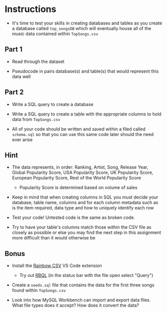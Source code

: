 # Instructions

- It's time to test your skills in creating databases and tables as you create a database called `top_songsDB` which will eventually house all of the music data contained within `TopSongs.csv`

## Part 1

- Read through the dataset

- Pseudocode in pairs database(s) and table(s) that would represent this data well

## Part 2

- Write a SQL query to create a database

- Write a SQL query to create a table with the appropriate columns to hold data from `TopSongs.csv`

- All of your code should be written and saved within a filed called `schema.sql` so that you can use this same code later should the need ever arise

## Hint

- The data represents, in order: Ranking, Artist, Song, Release Year, Global Popularity Score, USA Popularity Score, UK Popularity Score, European Popularity Score, Rest of the World Popularity Score

  - Popularity Score is determined based on volume of sales

- Keep in mind that when creating columns in SQL you must decide your database, table name, columns and for each column metadata such as is the item required, data type and how to uniquely identify each row

- Test your code! Untested code is the same as broken code.

- Try to have your table's columns match those within the CSV file as closely as possible or else you may find the next step in this assignment more difficult than it would otherwise be

## Bonus

- Install the [Rainbow CSV](https://marketplace.visualstudio.com/items?itemName=mechatroner.rainbow-csv) VS Code extension

  - Try out [RBQL](https://rbql.org/) (in the status bar with the file open select "Query")

- Create a `seeds.sql` file that contains the data for the first three songs found within `TopSongs.csv`

- Look into how MySQL Workbench can import and export data files. What file types does it accept? How does it convert the data?
